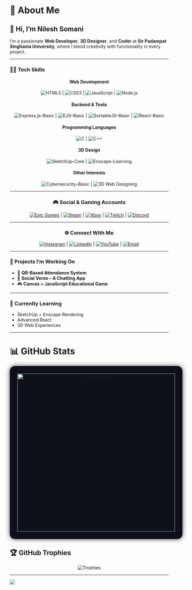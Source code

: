 # 💫 About Me

## 👋 Hi, I’m Nilesh Somani

I’m a passionate **Web Developer**, **3D Designer**, and **Coder** at **Sir Padampat Singhania University**, where I blend creativity with functionality in every project.

---

### 🧑‍💻 Tech Skills

<div align="center">

#### Web Development  
![HTML5](https://img.shields.io/badge/HTML5-%23E34F26?style=for-the-badge&logo=html5&logoColor=white) &#124; ![CSS3](https://img.shields.io/badge/CSS3-%231572B6?style=for-the-badge&logo=css3&logoColor=white) &#124; ![JavaScript](https://img.shields.io/badge/JavaScript-%23F7DF1E?style=for-the-badge&logo=javascript&logoColor=black) &#124; ![Node.js](https://img.shields.io/badge/Node.js-%23339933?style=for-the-badge&logo=node.js&logoColor=white)

#### Backend & Tools  
![Express.js–Basic](https://img.shields.io/badge/Express.js–Basic-lightgrey?style=for-the-badge&logo=express&logoColor=black) &#124; ![EJS–Basic](https://img.shields.io/badge/EJS–Basic-lightgrey?style=for-the-badge&logo=ejs&logoColor=white) &#124; ![SortableJS–Basic](https://img.shields.io/badge/SortableJS–Basic-lightgrey?style=for-the-badge&logo=javascript&logoColor=white) &#124; ![React–Basic](https://img.shields.io/badge/React–Basic-%2361DAFB?style=for-the-badge&logo=react&logoColor=white)

#### Programming Languages  
![C](https://img.shields.io/badge/C-%2300599C?style=for-the-badge&logo=c&logoColor=white) &#124; ![C++](https://img.shields.io/badge/C++-%2300599C?style=for-the-badge&logo=c%2B%2B&logoColor=white)

#### 3D Design  
![SketchUp–Core](https://img.shields.io/badge/SketchUp–Core-%23DA232C?style=for-the-badge&logo=sketchup&logoColor=white) &#124; ![Enscape–Learning](https://img.shields.io/badge/Enscape–Learning-%23888888?style=for-the-badge&logo=enscape&logoColor=white)

#### Other Interests  
![Cybersecurity–Basic](https://img.shields.io/badge/Cybersecurity–Basic-%23007ACC?style=for-the-badge&logo=fortinet&logoColor=white) &#124; ![3D Web Designing](https://img.shields.io/badge/3D_Web_Designing-%23E34F26?style=for-the-badge)

</div>

---

<div align="center">

### 🎮 Social & Gaming Accounts
[![Epic Games](https://img.shields.io/badge/Epic%20Games-%23313131?style=for-the-badge&logo=epicgames&logoColor=white)](https://store.epicgames.com/u/9c768022b6524f65b69008a6cc5e3277) &#124; [![Steam](https://img.shields.io/badge/Steam-%23000000?style=for-the-badge&logo=steam&logoColor=white)](https://steamcommunity.com/id/nileshsomani/) &#124; [![Xbox](https://img.shields.io/badge/Xbox-%23107C10?style=for-the-badge&logo=xbox&logoColor=white)](https://www.xbox.com/en-IN/play/user/MasterNilesh5) &#124; [![Twitch](https://img.shields.io/badge/Twitch-%239146FF?style=for-the-badge&logo=twitch&logoColor=white)](https://twitch.tv/nileshsomani) &#124; [![Discord](https://img.shields.io/badge/Discord-%237289DA?style=for-the-badge&logo=discord&logoColor=white)](https://discord.gg/g8GEbGej)

</div>

---

<div align="center">

### 🌐 Connect With Me
  [![Instagram](https://img.shields.io/badge/Instagram-%23E4405F?style=for-the-badge&logo=instagram&logoColor=white)](https://instagram.com/mastersomani) &#124;
  [![LinkedIn](https://img.shields.io/badge/LinkedIn-%230077B5?style=for-the-badge&logo=linkedin&logoColor=white)](https://linkedin.com/in/nileshsomani) &#124;
  [![YouTube](https://img.shields.io/badge/YouTube-%23FF0000?style=for-the-badge&logo=youtube&logoColor=white)](https://youtube.com/@nileshsomani) &#124;
  [![Email](https://img.shields.io/badge/Email-%23D14836?style=for-the-badge&logo=gmail&logoColor=white)](mailto:somanin408@gmail.com)

</div>

---

### 🚀 Projects I’m Working On

- 📱 **QR-Based Attendance System**
- 💬 **Social Verse – A Chatting App**
- 🎮 **Canvas + JavaScript Educational Game**

---

### 🌱 Currently Learning

- SketchUp + Enscape Rendering
- Advanced React
- 3D Web Experiences

---

# 📊 GitHub Stats

<div align="center" style="display: flex; justify-content: space-around; flex-wrap: wrap; gap: 1rem;">

  <!-- GitHub Overview -->
  <!-- <div align="center" style="background:#0d1117; padding:1.5rem; border-radius:1rem; box-shadow:0 0 15px rgba(0,0,0,0.7);">
    <img width="500" src="https://github-readme-stats.vercel.app/api?username=Nilesh-Somani&theme=dark&show_icons=true&hide_border=false&layout=compact" alt="GitHub Stats" />
  </div> -->
  
  <!-- Streak -->
  <!-- <div align="center" style="background:#0d1117; padding:1.5rem; border-radius:1rem; box-shadow:0 0 15px rgba(0,0,0,0.7);">
    <img width="500" src="https://nirzak-streak-stats.vercel.app/?user=Nilesh-Somani&theme=dark&show_icon=true&hide_border=false&layout=compact" alt="GitHub Streak" />
  </div> -->
  
  <!-- Top Languages -->
  <div align="center" style="background:#0d1117; padding:1.5rem; border-radius:1rem; box-shadow:0 0 15px rgba(0,0,0,0.7);">
    <img width="500" src="https://github-readme-stats.vercel.app/api/top-langs/?username=Nilesh-Somani&theme=dark&hide_border=false&layout=compact" alt="Top Languages" />
  </div>

</div>

## 🏆 GitHub Trophies

<p align="center">
  <img src="https://github-profile-trophy.vercel.app/?username=Nilesh-Somani&theme=radical&no-frame=false&no-bg=false&margin-w=4" alt="Trophies" />
</p>

<!-- ### 🔝 Top Contributed Repo

<p align="center">
  <img src="https://github-contributor-stats.vercel.app/api?username=Nilesh-Somani&theme=dark&combine_all_yearly_contributions=true" alt="Top Contributed Repos" />
</p>
-->
---

[![](https://visitcount.itsvg.in/api?id=Nilesh-Somani&icon=0&color=0)](https://visitcount.itsvg.in)
